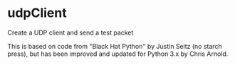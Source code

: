 # udpClient
Create a UDP client and send a test packet

This is based on code from "Black Hat Python" by Justin Seitz (no starch press), but has been improved and updated for Python 3.x by Chris Arnold.
